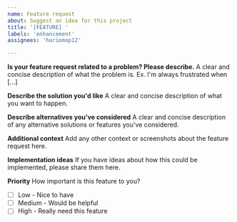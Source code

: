 ```yaml
---
name: Feature request
about: Suggest an idea for this project
title: '[FEATURE] '
labels: 'enhancement'
assignees: 'hariomop12'

---
```


**Is your feature request related to a problem? Please describe.**
A clear and concise description of what the problem is. Ex. I'm always frustrated when [...]

**Describe the solution you'd like**
A clear and concise description of what you want to happen.

**Describe alternatives you've considered**
A clear and concise description of any alternative solutions or features you've considered.

**Additional context**
Add any other context or screenshots about the feature request here.

**Implementation ideas**
If you have ideas about how this could be implemented, please share them here.

**Priority**
How important is this feature to you?
- [ ] Low - Nice to have
- [ ] Medium - Would be helpful
- [ ] High - Really need this feature